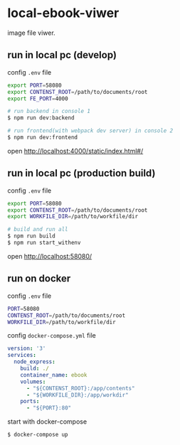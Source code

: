 # local-ebook-viwer

image file viwer.

## run in local pc (develop)

config `.env` file

```sh
export PORT=58080
export CONTENST_ROOT=/path/to/documents/root
export FE_PORT=4000
```

```sh
# run backend in console 1
$ npm run dev:backend

# run frontend(with webpack dev server) in console 2
$ npm run dev:frontend
```

open [http://localhost:4000/static/index.html#/](http://localhost:4000/static/index.html#/)

## run in local pc (production build)

config `.env` file

```sh
export PORT=58080
export CONTENST_ROOT=/path/to/documents/root
export WORKFILE_DIR=/path/to/workfile/dir
```

```sh
# build and run all
$ npm run build
$ npm run start_withenv
```

open [http://localhost:58080/](http://localhost:58080/)


## run on docker

config `.env` file

```sh
PORT=58080
CONTENST_ROOT=/path/to/documents/root
WORKFILE_DIR=/path/to/workfile/dir
```

config `docker-compose.yml` file

```yaml
version: '3'
services:
  node_express:
    build: ./
    container_name: ebook
    volumes:
      - "${CONTENST_ROOT}:/app/contents"
      - "${WORKFILE_DIR}:/app/workdir"
    ports:
      - "${PORT}:80"
```

start with docker-compose  

```sh
$ docker-compose up
```